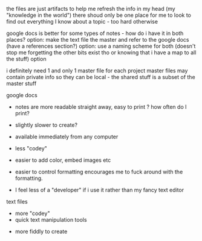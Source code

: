the files are just artifacts to help me refresh the info in my head (my "knowledge in the world")
there shoud only be one place for me to look to find out everything I know about a topic - too hard otherwise


google docs is better for some types of notes - how do i have it in both places?
	option: make the text file the master and refer to the google docs (have a references section?)
	option: use a naming scheme for both (doesn't stop me forgetting the other bits exist tho or knowing that i have a map to all the stuff)
	option

i definitely need 1 and only 1 master file for each project
master files may contain private info so they can be local - the shared stuff is a subset of the master stuff




google docs
+ notes are more readable straight away, easy to print
? how often do I print?
- slightly slower to create?
+ available immediately from any computer
- less "codey"
+ easier to add color, embed images etc
- easier to control formatting encourages me to fuck around with the formatting.

- I feel less of a "developer" if i use it rather than my fancy text editor

text files
+ more "codey"
+ quick text manipulation tools
- more fiddly to create